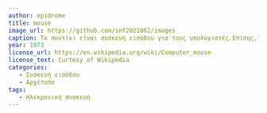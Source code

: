 ```yaml
---
author: epidrome
title: mouse
image_url: https://github.com/inf2021062/images
caption: Το ποντίκι είναι συσκευή εισόδου για τους υπολογιστές.Επίσης,το όνομα αυτό προήλθε λόγω του σχήματος του το οποίο μοιάζει με ποντικό.
year: 1973
license_url: https://en.wikipedia.org/wiki/Computer_mouse
license_text: Curtesy of Wikipedia
categories:
   - Συσκευή εισόδου
   - Αρχέτυπα
tags:
   - Ηλεκρονική συσκευή
--- 
```

